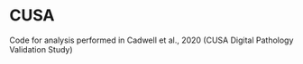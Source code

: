 # CUSA
Code for analysis performed in Cadwell et al., 2020 (CUSA Digital Pathology Validation Study)
